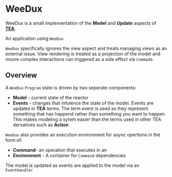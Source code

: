 # WeeDux

WeeDux is a small implementation of  the **Model** and **Update** aspects of [**TEA**](https://guide.elm-lang.org/architecture/). 

An application using `WeeDux` 

`WeeDux` specifically ignores the view aspect and treats managing views as an external issue. View rendering is treated as a projection of the model and
moore complex interactions can triggered as a side effect via  `Commad`s.  

## Overview

A `WeeDux` `Program` state is driven by two seperate components:

 - **Model** - current state of the reactor
 - **Events** - changes that infulence the state of the model. Events are updates in **TEA** terms. The term event is used as they represent something that 
  has happend rather than something you want to happen. This makes modeling a sytem easier than the terms used in other TEA dervatives such as **Action**
  
  `WeeDux` also provides an execution environment for async opertions in the form of:
  - **Command**- an operation that executes in an
  - **Environment** - A container for `Command` dependencies
 
 The model is updated as events are applied to the model via an `EventHandler`

